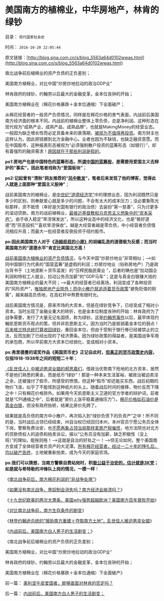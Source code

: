 # 美国南方的植棉业，中华房地产，林肯的绿钞

目录： `现代国家社会史` 

时间： `2016-10-20 22:05:44` 

原文链接：[http://blog.sina.com.cn/s/blog_5563a64d0102wwas.html](http://blog.sina.com.cn/s/blog_5563a64d0102wwas.html)

南北战争前后植棉业的资产负债的正负差别；

美国南方植棉业，对比中国“炒房炒地拉动的政治GDP业”

林肯政府的绿钞，约翰劳以后最大的金融变革，金本位丧钟的开始；

美国南方植棉业在（棉花价格暴跌＋金本位通缩）下全面破产；

从棉花经营者的一般资产负债情况，同样是在棉花价格的景气表面，内战前后美国南方经济面的根本不同。内战前的植棉业整体上零负债，总是净利润。这种形态在现代视为“成熟产业，成熟产品，成熟品牌”，也就是MakingMoney的经营业态。一般因为缺乏增长性而必定具备未来的衰落期，[被视为不值得再投资](../../../2012/11/19/进化论：企业也有生老壮年病与死；蓝筹是缺乏再生能力的壮年企业；.md)。南方财主也这样认为，因此把钱挪到北方金融中心。业者也因为不缺钱，也缺乏融资意愿。而在中国股市，这种报表形态被视为“必须强制散户投资的蓝筹形态（如银行）”，却有着强烈的融资需求！[原因就在于那些利润是假的](../../../2016/10/17/对比南北战争前，南方生存条件的剧变；.md)。

**ps1:房地产也是中国特色的蓝筹形态，所[谓中国的蓝筹股](../../../2009/5/12/内需三要素：股市牛市不服务于国企解困将拉动内需.md)，是需要用爱国主义去辩护的“事实”，因此笔者戏称为“爱国板块”**；

**ps2:记起曾有“清秋”网友推荐的“[风中散发](http://blog.sina.com.cn/flyinghair)”，笔者后来发现了他的博客，觉得此人就是上面那种“爱国主义股神”**；

战前美国南方的植棉业，是[中世纪“道德经济学”](../../../2014/4/19/经济学家必须深入理解封建的道德.md)中的理想业态，因为利润既然只是多少的区别，则奉献爱心就是多少的问题，不会有太大的成本压力；没必要象陈光标那样，资不抵债（幸好是欠国有银行的政治债）去装扮“第一慈善”，只为讨更多的滚动贷款。南方的战前植棉业，[最接近基督教和马克思主义想象中的“资本采邑”](../../../2016/2/4/《资本论》的错误观念：将企业当成“资本采邑”.md)。由于收入稳定“旱涝保发达”，所以这种业态中的经济文化，也是“极好道德”而“厌恶投机”“喜欢旱涝保收”。越是大经营者越是零负债，中小经营者负债情况相应升高；而最大一批经营者反倒投资于纽约股市。

**ps:因此美国南方人对于《[汤姆叔叔的小屋》](../../../2011/6/10/汤姆叔叔竭斯底里的小屋和丛林.md)的胡编乱造的道德极为反感；而当时美国南方的“道德水平”肯定比美国北方高！**

[战前美国南方植株业的资产负债情况](../../../2016/10/13/理解美国南方植棉业，在19世纪的财富地位.md)，与今天中国“炒房炒地业”非常相似；——>如同中国银行为代表的“国营蓝筹”是虚假的利润；炒房炒地业（俗称房地产）乃是政治背书于（土地垄断＋货币滥发）的“压榨民脂民膏业
”，后者的确也是“拉动国企利润和特权工人就业，拉动公务员加薪”的"GDP马车”；这是与真金白银赚大钱的美国南方植棉业的最大不同；——>最大的经营者已经离场，利润变成了各种投资的“风险资产”，[唯独房地产业除外！而中小散户就追逐着货币政策](../../../2015/7/28/中国房地产业同样是“淘金业形态”.md)“避免贬值的刚需”，越来越高负债地，在高杠杆中熬费有限时光。

战后美国南方情况是，原来市场的大资本，但是在绿钞竞争下，已经变成了相对小资本。当时出现了金融业重大的转折，也是金本位制度丧钟的开始：林肯政府为了战争需要，发行了大量无记名国债，称为绿钞。这是[约翰劳事件](../../../2012/11/12/解读约翰劳事件关键在“欧债危机”，法国人没有在投机中损失.md)以后，最早体现约翰凯恩斯货币观点的策，但并非凯恩斯主义。因为当时乃是抵销着金本位的弱点！[后来格兰特总统打算收回绿钞](../../../2011/5/6/里根的保守主义和格兰特总统.md)，重回金本位，但由于受制于银行券已经被禁止的立法，反而加剧了已经出现的了经济萧条。因为绿钞政策的得益者，是美国战争军用的承包商，所以早前南方大资本已经弱化，变成相对小资本。

**ps:弗里德曼的诺奖作品《美国货币史》正记自此时，[但真正的货币政策史内容](../../../2010/12/30/货币主义导致恶性通货膨胀和大萧条.md)，仅指1918-1938年之间的短短二十年**；

[《乱世佳人》中被迫男盗女娼的郝思嘉们](../../../2016/10/17/对比南北战争前，南方生存条件的剧变；.md)，借政治优势南下抢地的北方资本，居然不是他们熟悉的黄金，而是纸币“绿钞”！那是一种本来生活富裕，被政治被迫卖淫之余，还被强付了假币，所感受的愤恨。但这种“假币”却还能买东西，战后初期的物价飞涨，似乎了不能怪到这种纸片的头上。随着战后时间的推移，物价反而下降之中！只有棉花价格除外。如果用今天凯恩斯主义卫道的官方学者的辩护词，前者就是“CPI通缩之中”，后者就是“房价上涨平稳着通缩压力”）。[棉花价格如石油价是真金白银](../../../2016/2/24/市场经济不存在刚需，石油危机会有反复，阿拉伯战争不是热战.md)，但没有政府抬轿，结果比房价先跨了。

结果就是高负债的南方中小散户，再次陷入到“绿钞负债下的负资产”之中！所不同的是，当时战后占领已经结束，州自治权已经回归本州，本州官员宁愿公务员全体下岗，警察免费治安，也[不愿再象占领当局那样拿房产税催债](../../../2016/10/18/《乱世佳人》被迫男盗女娼，筹缴房产税！.md)，地方法院也对北方的贷款债权人的追债和拍卖诉讼，报以“公务员没有加薪，缺乏积极性（没上班）”的理圸，能拖则拖！——>这就是自治的好处之一！——>但无论如何，整个美国南方变成了全体经营者负资产的大泥潭。[所有棉花经营者，经过一二十年的挣扎后，均以破产告终](../../../2016/7/29/美国南方经济的破产，人口结构的改变；.md)，土地被重新拍卖，成为今天的家庭农场。

**ps:我们可以猜想，当南方警察自费站岗时，积[极公益于治安的，估计就是3K党](../../../2016/10/11/三K党“打赢了南北战争”，美国黑人处境较战前，全面恶化；.md)；如是就与希特勒的冲锋队上岗的情况，一模一样**！

《[南北战争前后，南方棉花利润的“非战争处境”](../../../2016/10/14/如果美国南方政治不是民主制，未必爆发南北战争.md)》

《[如果没有南北战争，黑奴制会消失吗？南方经济会崩溃吗？](../../../2016/10/15/没有南北战争，黑奴制会消失吗？南方经济会崩溃吗？.md)》

《[十九世纪欧美的两次大萧条，美国why强势超越欧洲？美国南方百年衰败开始](../../../2016/10/16/十九世纪欧美的两次大萧条，美国why强势超越欧洲？.md)》

《[对比南北战争前，南方生存条件的剧变](../../../2016/10/17/对比南北战争前，南方生存条件的剧变；.md)》

《[林登约翰逊总统的“援助南方重建＋夺取南方土地”，乱世佳人被迫男盗女娼](../../../2016/10/18/《乱世佳人》被迫男盗女娼，筹缴房产税！.md)》

《[内战前后，美国南方白人男子的生活剧变；](../../../2016/10/19/内战前后，美国南方白人男子的生活剧变；.md)》

《南北战争前后植棉业的资产负债的正负差别；

美国南方植棉业，对比中国“炒房炒地拉动的政治GDP业”

林肯政府的绿钞，约翰劳以后最大的金融变革，金本位丧钟的开始；

美国南方植棉业在（棉花价格暴跌＋金本位通缩）下全面破产》

前一篇： [美利坚牛皮爱国者，能够直面对林肯的否定吗？](../../../2016/10/26/美利坚牛皮爱国者，能够直面对林肯的否定吗？.md)

后一篇： [内战前后，美国南方白人男子的生活剧变；](../../../2016/10/19/内战前后，美国南方白人男子的生活剧变；.md)

